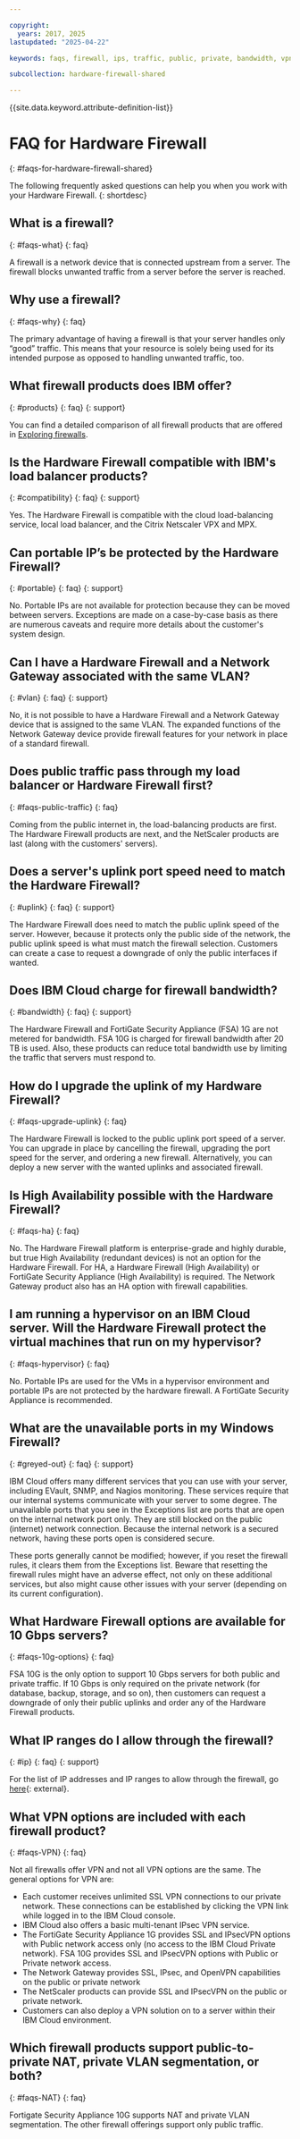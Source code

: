 ```yaml
---

copyright:
  years: 2017, 2025
lastupdated: "2025-04-22"

keywords: faqs, firewall, ips, traffic, public, private, bandwidth, vpn, nat

subcollection: hardware-firewall-shared

---
```


{{site.data.keyword.attribute-definition-list}}

# FAQ for Hardware Firewall
{: #faqs-for-hardware-firewall-shared}

The following frequently asked questions can help you when you work with your Hardware Firewall.
{: shortdesc}

## What is a firewall?
{: #faqs-what}
{: faq}

A firewall is a network device that is connected upstream from a server. The firewall blocks unwanted traffic from a server before the server is reached.

## Why use a firewall?
{: #faqs-why}
{: faq}

The primary advantage of having a firewall is that your server handles only “good” traffic. This means that your resource is solely being used for its intended purpose as opposed to handling unwanted traffic, too.

## What firewall products does IBM offer?
{: #products}
{: faq}
{: support}

You can find a detailed comparison of all firewall products that are offered in [Exploring firewalls](/docs/fortigate-10g?topic=fortigate-10g-exploring-firewalls).

## Is the Hardware Firewall compatible with IBM's load balancer products?
{: #compatibility}
{: faq}
{: support}

Yes. The Hardware Firewall is compatible with the cloud load-balancing service, local load balancer, and the Citrix Netscaler VPX and MPX.

## Can portable IP’s be protected by the Hardware Firewall?
{: #portable}
{: faq}
{: support}

No. Portable IPs are not available for protection because they can be moved between servers. Exceptions are made on a case-by-case basis as there are numerous caveats and require more details about the customer's system design.

## Can I have a Hardware Firewall and a Network Gateway associated with the same VLAN?
{: #vlan}
{: faq}
{: support}

No, it is not possible to have a Hardware Firewall and a Network Gateway device that is assigned to the same VLAN. The expanded functions of the Network Gateway device provide firewall features for your network in place of a standard firewall.

## Does public traffic pass through my load balancer or Hardware Firewall first?
{: #faqs-public-traffic}
{: faq}

Coming from the public internet in, the load-balancing products are first. The Hardware Firewall products are next, and the NetScaler products are last (along with the customers' servers).

## Does a server's uplink port speed need to match the Hardware Firewall?
{: #uplink}
{: faq}
{: support}

The Hardware Firewall does need to match the public uplink speed of the server. However, because it protects only the public side of the network, the public uplink speed is what must match the firewall selection. Customers can create a case to request a downgrade of only the public interfaces if wanted.

## Does IBM Cloud charge for firewall bandwidth?
{: #bandwidth}
{: faq}
{: support}

The Hardware Firewall and FortiGate Security Appliance (FSA) 1G are not metered for bandwidth. FSA 10G is charged for firewall bandwidth after 20 TB is used. Also, these products can reduce total bandwidth use by limiting the traffic that servers must respond to.

## How do I upgrade the uplink of my Hardware Firewall?
{: #faqs-upgrade-uplink}
{: faq}

The Hardware Firewall is locked to the public uplink port speed of a server. You can upgrade in place by cancelling the firewall, upgrading the port speed for the server, and ordering a new firewall. Alternatively, you can deploy a new server with the wanted uplinks and associated firewall.

## Is High Availability possible with the Hardware Firewall?
{: #faqs-ha}
{: faq}

No. The Hardware Firewall platform is enterprise-grade and highly durable, but true High Availability (redundant devices) is not an option for the Hardware Firewall. For HA, a Hardware Firewall (High Availability) or FortiGate Security Appliance (High Availability) is required. The Network Gateway product also has an HA option with firewall capabilities.

## I am running a hypervisor on an IBM Cloud server. Will the Hardware Firewall protect the virtual machines that run on my hypervisor?
{: #faqs-hypervisor}
{: faq}

No. Portable IPs are used for the VMs in a hypervisor environment and portable IPs are not protected by the hardware firewall. A FortiGate Security Appliance is recommended.

## What are the unavailable ports in my Windows Firewall?
{: #greyed-out}
{: faq}
{: support}

IBM Cloud offers many different services that you can use with your server, including EVault, SNMP, and Nagios monitoring. These services require that our internal systems communicate with your server to some degree. The unavailable ports that you see in the Exceptions list are ports that are open on the internal network port only. They are still blocked on the public (internet) network connection. Because the internal network is a secured network, having these ports open is considered secure.

These ports generally cannot be modified; however, if you reset the firewall rules, it clears them from the Exceptions list. Beware that resetting the firewall rules might have an adverse effect, not only on these additional services, but also might cause other issues with your server (depending on its current configuration).

## What Hardware Firewall options are available for 10 Gbps servers?
{: #faqs-10g-options}
{: faq}

FSA 10G is the only option to support 10 Gbps servers for both public and private traffic. If 10 Gbps is only required on the private network (for database, backup, storage, and so on), then customers can request a downgrade of only their public uplinks and order any of the Hardware Firewall products.

## What IP ranges do I allow through the firewall?
{: #ip}
{: faq}
{: support}

For the list of IP addresses and IP ranges to allow through the firewall, go [here](/docs/hardware-firewall-shared?topic=hardware-firewall-shared-ibm-cloud-ip-ranges){: external}.

## What VPN options are included with each firewall product?
{: #faqs-VPN}
{: faq}

Not all firewalls offer VPN and not all VPN options are the same. The general options for VPN are:

* Each customer receives unlimited SSL VPN connections to our private network. These connections can be established by clicking the VPN link while logged in to the IBM Cloud console.
* IBM Cloud also offers a basic multi-tenant IPsec VPN service.
* The FortiGate Security Appliance 1G provides SSL and IPsecVPN options with Public network access only (no access to the IBM Cloud Private network). FSA 10G provides SSL and IPsecVPN options with Public or Private network access.
* The Network Gateway provides SSL, IPsec, and OpenVPN capabilities on the public or private network
* The NetScaler products can provide SSL and IPsecVPN on the public or private network.
* Customers can also deploy a VPN solution on to a server within their IBM Cloud environment.

## Which firewall products support public-to-private NAT, private VLAN segmentation, or both?
{: #faqs-NAT}
{: faq}

Fortigate Security Appliance 10G supports NAT and private VLAN segmentation. The other firewall offerings support only public traffic.
